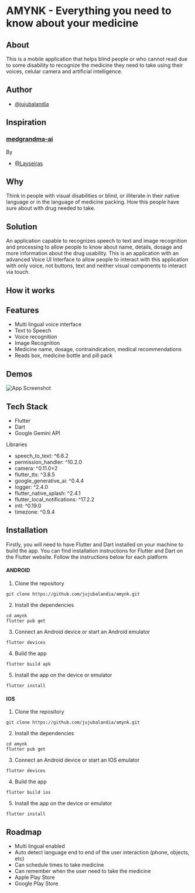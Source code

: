 # AMYNK - Everything you need to know about your medicine

## About

This is a mobile application that helps blind people or who cannot read due to some disability to recognize the medicine they need to take using their voices, celular camera and artificial intelligence.

## Author

- [@jujubalandia](https://www.github.com/jujubalandia)

## Inspiration

### [medgrandma-ai](https://github.com/laysaalves/medgrandma-ai)

By

- [@Layseiras](https://github.com/laysaalves)

## Why

Think in people with visual disabilities or blind, or illiterate in their native language or in the language of medicine packing. How this people have sure about with drug needed to take.

## Solution

An application capable to recognizes speech to text and image recognition and processing to allow people to know about name, details, dosage and more information about the drug usability. This is an application with an advanced Voice UI Interface to allow people to interact with this application with only voice, not buttons, text and neither visual components to interact via touch.

## How it works

## Features

- Multi lingual voice interface
- Text to Speech
- Voice recognition
- Image Recognition
- Medicine name, dosage, contraindication, medical recommendations
- Reads box, medicine bottle and pill pack


## Demos

![App Screenshot](https://via.placeholder.com/468x300?text=App+Screenshot+Here)

## Tech Stack

- Flutter 
- Dart 
- Google Gemini API

Libraries

- speech_to_text: ^6.6.2
- permission_handler: ^10.2.0
- camera: ^0.11.0+2
- flutter_tts: ^3.8.5 
- google_generative_ai: ^0.4.4
- logger: ^2.4.0
- flutter_native_splash: ^2.4.1
- flutter_local_notifications: ^17.2.2
- intl: ^0.19.0
- timezone: ^0.9.4
 

## Installation

Firstly, you will need to have Flutter and Dart installed on your machine to build the app. You can find installation instructions for Flutter and Dart on the Flutter website. Follow the instructions below for each platform

#### ANDROID

1. Clone the repository
```
git clone https://github.com/jujubalandia/amynk.git
```
2. Install the dependencies
```
cd amynk
flutter pub get
```
3. Connect an Android device or start an Android emulator
```
flutter devices
```
4. Build the app
```
flutter build apk
```
5. Install the app on the device or emulator
```
flutter install
```

#### IOS

1. Clone the repository
```
git clone https://github.com/jujubalandia/amynk.git
```
2. Install the dependencies
```
cd amynk
flutter pub get
```
3. Connect an Android device or start an IOS emulator
```
flutter devices
```
4. Build the app
```
flutter build ios
```
5. Install the app on the device or emulator
```
flutter install
```

## Roadmap

- Multi lingual enabled 
- Auto detect language end to end of the user interaction (phone, objects, etc)
- Can schedule times to take medicine
- Can remember when the user need to take the medicine
- Apple Play Store
- Google Play Store



